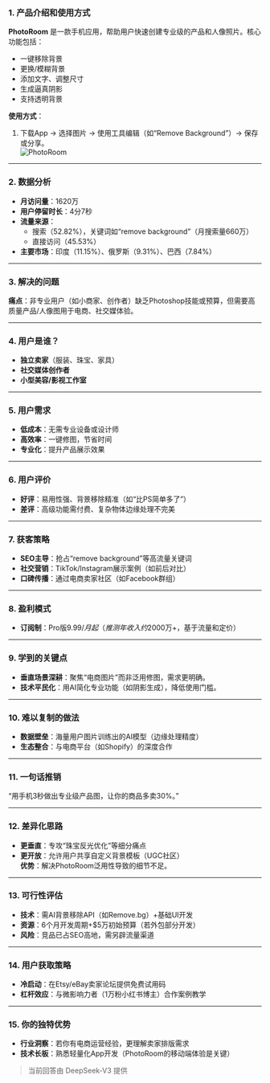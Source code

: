 ### 1. 产品介绍和使用方式  
**PhotoRoom** 是一款手机应用，帮助用户快速创建专业级的产品和人像照片。核心功能包括：  
- 一键移除背景  
- 更换/模糊背景  
- 添加文字、调整尺寸  
- 生成逼真阴影  
- 支持透明背景  

**使用方式**：  
1. 下载App → 选择图片 → 使用工具编辑（如“Remove Background”）→ 保存或分享。  
![PhotoRoom](https://cdn-images.toolify.ai/image/03ea8b8ed9a1abb7d20394a691efbef5.jpeg)  

---  
### 2. 数据分析  
- **月访问量**：1620万  
- **用户停留时长**：4分7秒  
- **流量来源**：  
  - 搜索（52.82%），关键词如“remove background”（月搜索量660万）  
  - 直接访问（45.53%）  
- **主要市场**：印度（11.15%）、俄罗斯（9.31%）、巴西（7.84%）  

---  
### 3. 解决的问题  
**痛点**：非专业用户（如小商家、创作者）缺乏Photoshop技能或预算，但需要高质量产品/人像图用于电商、社交媒体验。  

---  
### 4. 用户是谁？  
- **独立卖家**（服装、珠宝、家具）  
- **社交媒体创作者**  
- **小型美容/影视工作室**  

---  
### 5. 用户需求  
- **低成本**：无需专业设备或设计师  
- **高效率**：一键修图，节省时间  
- **专业化**：提升产品展示效果  

---  
### 6. 用户评价  
- **好评**：易用性强、背景移除精准（如“比PS简单多了”）  
- **差评**：高级功能需付费、复杂物体边缘处理不完美  

---  
### 7. 获客策略  
- **SEO主导**：抢占“remove background”等高流量关键词  
- **社交营销**：TikTok/Instagram展示案例（如前后对比）  
- **口碑传播**：通过电商卖家社区（如Facebook群组）  

---  
### 8. 盈利模式  
- **订阅制**：Pro版$9.99/月起（推测年收入约$2000万+，基于流量和定价）  

---  
### 9. 学到的关键点  
- **垂直场景深耕**：聚焦“电商图片”而非泛用修图，需求更明确。  
- **技术平民化**：用AI简化专业功能（如阴影生成），降低使用门槛。  

---  
### 10. 难以复制的做法  
- **数据壁垒**：海量用户图片训练出的AI模型（边缘处理精度）  
- **生态整合**：与电商平台（如Shopify）的深度合作  

---  
### 11. 一句话推销  
“用手机3秒做出专业级产品图，让你的商品多卖30%。”  

---  
### 12. 差异化思路  
- **更垂直**：专攻“珠宝反光优化”等细分痛点  
- **更开放**：允许用户共享自定义背景模板（UGC社区）  
**优势**：解决PhotoRoom泛用性导致的细节不足。  

---  
### 13. 可行性评估  
- **技术**：需AI背景移除API（如Remove.bg）+基础UI开发  
- **资源**：6个月开发周期+$5万初始预算（若外包部分开发）  
- **风险**：竞品已占SEO高地，需另辟流量渠道  

---  
### 14. 用户获取策略  
- **冷启动**：在Etsy/eBay卖家论坛提供免费试用码  
- **杠杆效应**：与微影响力者（1万粉小红书博主）合作案例教学  

---  
### 15. 你的独特优势  
- **行业洞察**：若你有电商运营经验，更理解卖家排版需求  
- **技术长板**：熟悉轻量化App开发（PhotoRoom的移动端体验是关键）  

> 当前回答由 DeepSeek-V3 提供